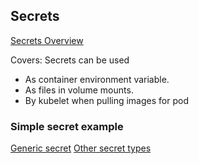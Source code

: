 ## Secrets
[Secrets Overview](https://kubernetes.io/docs/concepts/configuration/secret/?ref=hackernoon.com)

Covers:
Secrets can be used
- As container environment variable.
- As files in volume mounts. 
- By kubelet when pulling images for pod

### Simple secret example
[Generic secret](simple-secret.md)
[Other secret types](other-secret-types.md)


